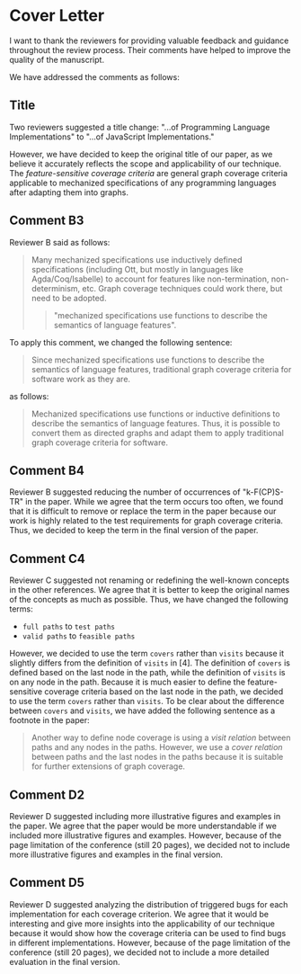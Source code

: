 # Cover Letter

I want to thank the reviewers for providing valuable feedback and guidance
throughout the review process. Their comments have helped to improve the quality
of the manuscript.

We have addressed the comments as follows:

## Title

Two reviewers suggested a title change: "...of Programming Language
Implementations" to "...of JavaScript Implementations."

However, we have decided to keep the original title of our paper, as we believe
it accurately reflects the scope and applicability of our technique. The
_feature-sensitive coverage criteria_ are general graph coverage criteria
applicable to mechanized specifications of any programming languages after
adapting them into graphs.

## Comment B3

Reviewer B said as follows:

> Many mechanized specifications use inductively defined specifications
> (including Ott, but mostly in languages like Agda/Coq/Isabelle) to account for
> features like non-termination, non-determinism, etc. Graph coverage techniques
> could work there, but need to be adopted.
>
> > "mechanized specifications use functions to describe the semantics of
> > language features".

To apply this comment, we changed the following sentence:

> Since mechanized specifications use functions to describe the semantics of
> language features, traditional graph coverage criteria for software work as
> they are.

as follows:

> Mechanized specifications use functions or inductive definitions to describe
> the semantics of language features. Thus, it is possible to convert them as
> directed graphs and adapt them to apply traditional graph coverage criteria
> for software.


## Comment B4

Reviewer B suggested reducing the number of occurrences of "k-F(CP)S-TR" in the
paper. While we agree that the term occurs too often, we found that it is
difficult to remove or replace the term in the paper because our work is highly
related to the test requirements for graph coverage criteria. Thus, we decided
to keep the term in the final version of the paper.


## Comment C4

Reviewer C suggested not renaming or redefining the well-known concepts in the
other references. We agree that it is better to keep the original names of the
concepts as much as possible. Thus, we have changed the following terms:

- `full paths` to `test paths`
- `valid paths` to `feasible paths`

However, we decided to use the term `covers` rather than `visits` because it
slightly differs from the definition of `visits` in [4]. The definition of
`covers` is defined based on the last node in the path, while the definition of
`visits` is on any node in the path. Because it is much easier to define the
feature-sensitive coverage criteria based on the last node in the path, we
decided to use the term `covers` rather than `visits`. To be clear about the
difference between `covers` and `visits`, we have added the following sentence
as a footnote in the paper:

> Another way to define node coverage is using a _visit relation_ between paths
> and any nodes in the paths. However, we use a _cover relation_ between paths
> and the last nodes in the paths because it is suitable for further extensions
> of graph coverage.

## Comment D2

Reviewer D suggested including more illustrative figures and examples in the
paper. We agree that the paper would be more understandable if we included more
illustrative figures and examples. However, because of the page limitation of
the conference (still 20 pages), we decided not to include more illustrative
figures and examples in the final version.

## Comment D5

Reviewer D suggested analyzing the distribution of triggered bugs for each
implementation for each coverage criterion. We agree that it would be
interesting and give more insights into the applicability of our technique
because it would show how the coverage criteria can be used to find bugs in
different implementations. However, because of the page limitation of the
conference (still 20 pages), we decided not to include a more detailed
evaluation in the final version.
